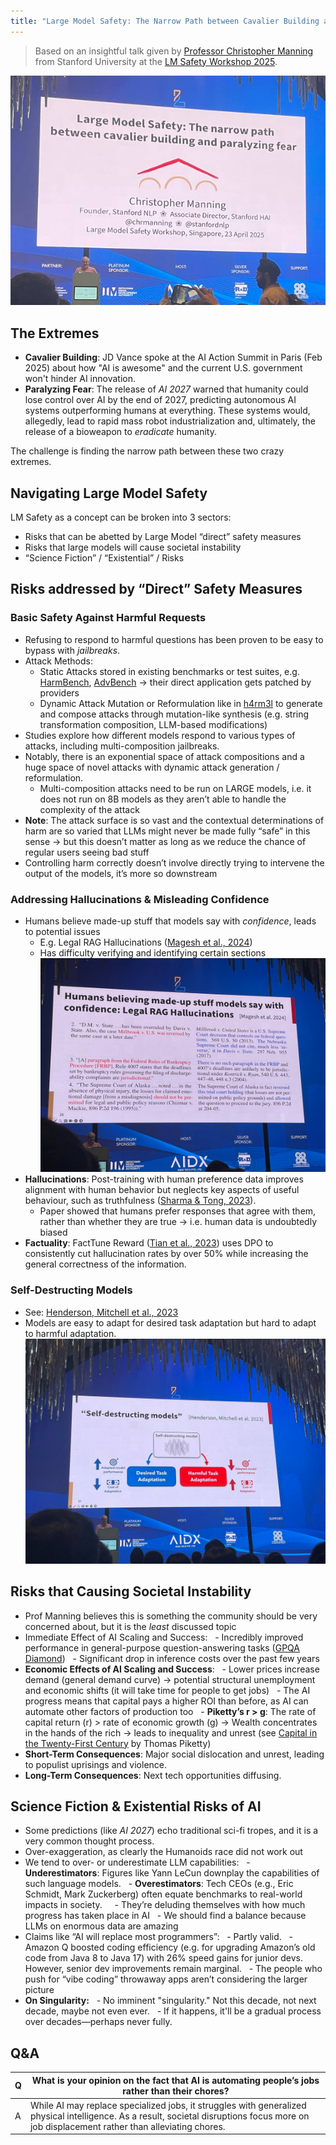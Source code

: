 ```yaml
---
title: "Large Model Safety: The Narrow Path between Cavalier Building and Paralyzing Fear"
---
```

> Based on an insightful talk given by [Professor Christopher Manning](https://nlp.stanford.edu/~manning/) from Stanford University at the [LM Safety Workshop 2025](ai-safety/lmxsafety-25.md).

![](lmxsafety-narrow-path.png)

## The Extremes
- **Cavalier Building**: JD Vance spoke at the AI Action Summit in Paris (Feb 2025\) about how "AI is awesome" and the current U.S. government won't hinder AI innovation.
- **Paralyzing Fear**: The release of *AI 2027* warned that humanity could lose control over AI by the end of 2027, predicting autonomous AI systems outperforming humans at everything. These systems would, allegedly, lead to rapid mass robot industrialization and, ultimately, the release of a bioweapon to *eradicate* humanity.

The challenge is finding the narrow path between these two crazy extremes.

## Navigating Large Model Safety
LM Safety as a concept can be broken into 3 sectors:
- Risks that can be abetted by Large Model “direct” safety measures
- Risks that large models will cause societal instability
- “Science Fiction” / “Existential” / Risks

## Risks addressed by “Direct” Safety Measures
### Basic Safety Against Harmful Requests
- Refusing to respond to harmful questions has been proven to be easy to bypass with *jailbreaks*.
- Attack Methods:
	- Static Attacks stored in existing benchmarks or test suites, e.g. [HarmBench](https://www.harmbench.org/), [AdvBench](https://paperswithcode.com/dataset/advbench) → their direct application gets patched by providers
	- Dynamic Attack Mutation or Reformulation like in [h4rm3l](https://arxiv.org/abs/2408.04811) to generate and compose attacks through mutation-like synthesis (e.g. string transformation composition, LLM-based modifications)
- Studies explore how different models respond to various types of attacks, including multi-composition jailbreaks.
- Notably, there is an exponential space of attack compositions and a huge space of novel attacks with dynamic attack generation / reformulation.
	- Multi-composition attacks need to be run on LARGE models, i.e. it does not run on 8B models as they aren’t able to handle the complexity of the attack
- **Note**: The attack surface is so vast and the contextual determinations of harm are so varied that LLMs might never be made fully “safe” in this sense → but this doesn’t matter as long as we reduce the chance of regular users seeing bad stuff
- Controlling harm correctly doesn’t involve directly trying to intervene the output of the models, it’s more so downstream

### Addressing Hallucinations & Misleading Confidence
- Humans believe made-up stuff that models say with *confidence*, leads to potential issues
	- E.g. Legal RAG Hallucinations ([Magesh et al., 2024](https://arxiv.org/abs/2405.20362))
	- Has difficulty verifying and identifying certain sections
![](legal-rag-hall.png)
- **Hallucinations**: Post-training with human preference data improves alignment with human behavior but neglects key aspects of useful behaviour, such as truthfulness ([Sharma & Tong, 2023](https://arxiv.org/abs/2310.13548)).
	- Paper showed that humans prefer responses that agree with them, rather than whether they are true → i.e. human data is undoubtedly biased
- **Factuality**: FactTune Reward ([Tian et al., 2023](https://arxiv.org/abs/2311.08401)) uses DPO to consistently cut hallucination rates by over 50% while increasing the general correctness of the information.

### Self-Destructing Models
- See: [Henderson, Mitchell et al., 2023](https://arxiv.org/abs/2211.14946)
- Models are easy to adapt for desired task adaptation but hard to adapt to harmful adaptation.
![](self-destructing.png)

## Risks that Causing Societal Instability
- Prof Manning believes this is something the community should be very concerned about, but it is the *least* discussed topic
- Immediate Effect of AI Scaling and Success:
  - Incredibly improved performance in general-purpose question-answering tasks ([GPQA Diamond](https://arxiv.org/abs/2311.12022))
  - Significant drop in inference costs over the past few years
- **Economic Effects of AI Scaling and Success**:
  - Lower prices increase demand (general demand curve) → potential structural unemployment and economic shifts (it will take time for people to get jobs)
  - The AI progress means that capital pays a higher ROI than before, as AI can automate other factors of production too
  - **Piketty’s r \> g**: The rate of capital return (r) \> rate of economic growth (g) → Wealth concentrates in the hands of the rich → leads to inequality and unrest (see [Capital in the Twenty-First Century](https://en.wikipedia.org/wiki/Capital_in_the_Twenty-First_Century) by Thomas Piketty)
- **Short-Term Consequences**: Major social dislocation and unrest, leading to populist uprisings and violence.
- **Long-Term Consequences**: Next tech opportunities diffusing.

## Science Fiction & Existential Risks of AI
- Some predictions (like *AI 2027*) echo traditional sci-fi tropes, and it is a very common thought process.
- Over-exaggeration, as clearly the Humanoids race did not work out
- We tend to over- or underestimate LLM capabilities:
  - **Underestimators**: Figures like Yann LeCun downplay the capabilities of such language models.
  - **Overestimators**: Tech CEOs (e.g., Eric Schmidt, Mark Zuckerberg) often equate benchmarks to real-world impacts in society.
    - They’re deluding themselves with how much progress has taken place in AI
  - We should find a balance because LLMs on enormous data are amazing
- Claims like “AI will replace most programmers”:
  - Partly valid.
  - Amazon Q boosted coding efficiency (e.g. for upgrading Amazon’s old code from Java 8 to Java 17\) with 26% speed gains for junior devs. However, senior dev improvements remain marginal.
  - The people who push for “vibe coding” throwaway apps aren’t considering the larger picture
- **On Singularity:**
  - No imminent "singularity." Not this decade, not next decade, maybe not even ever.
  - If it happens, it'll be a gradual process over decades—perhaps never fully.

## Q\&A

| Q   | What is your opinion on the fact that AI is automating people’s jobs rather than their chores?                                                                                               |
| --- | -------------------------------------------------------------------------------------------------------------------------------------------------------------------------------------------- |
| A   | While AI may replace specialized jobs, it struggles with generalized physical intelligence. As a result, societal disruptions focus more on job displacement rather than alleviating chores. |

